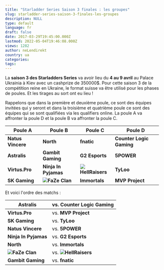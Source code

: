 ```yaml
---
title: "Starladder Series Saison 3 finales : les groupes"
slug: starladder-series-saison-3-finales-les-groupes
description: NULL
type: default
language: fr
draft: false
date: 2017-03-29T19:45:00.000Z
lastmod: 2022-05-04T19:46:08.000Z
views: 1282
author: neLendirekt
country: ua
categories:
tags:
---
```

La **saison 3 des Starladders Series** va avoir lieu du **4 au 9 avril** au Palace Ukrainia à Kiev avec un cashprize de 350000$. Pour cette saison 3 de la compétition reine en Ukraine, le format suisse va être utilisé pour les phases de poules. Et les tirages au sort ont eu lieu !

Rappelons que dans la première et deuxième poule, ce sont des équipes invitées qui y seront et dans la troisième et quatrième poule ce sont des équipes qui se sont qualifiées via les qualifiers online. La poule A va affronter la poule D et la poule B va affronter la poule C.

| **Poule A**       | **Poule B**                                                             | **Poule C**                                                               | **Poule D**              |
| ----------------- | ----------------------------------------------------------------------- | ------------------------------------------------------------------------- | ------------------------ |
| **Natus Vincere** | **North**                                                               | **fnatic**                                                                | **Counter Logic Gaming** |
| **Astralis**      | **Gambit Gaming**                                                       | **G2 Esports**                                                            | **5POWER**               |
| **Virtus.Pro**    | **Ninja In Pyjamas**                                                    | **![](/storage/countries/flag/europe_flag_580d21b984714.gif)HellRaisers** | **TyLoo**                |
| **SK Gaming**     | **![](/storage/countries/flag/europe_flag_580d21b984714.gif)FaZe Clan** | **Immortals**                                                             | **MVP Project**          |

Et voici l'ordre des matchs :

| **Astralis**                                                            | vs. **Counter Logic Gaming**                                                  |
| ----------------------------------------------------------------------- | ----------------------------------------------------------------------------- |
| **Virtus.Pro**                                                          | vs. **MVP Project**                                                           |
| **SK Gaming**                                                           | vs. **TyLoo**                                                                 |
| **Natus Vincere**                                                       | vs. **5POWER**                                                                |
| **Ninja In Pyjamas**                                                    | vs. **G2 Esports**                                                            |
| **North**                                                               | vs. **Immortals**                                                             |
| **![](/storage/countries/flag/europe_flag_580d21b984714.gif)FaZe Clan** | vs. **![](/storage/countries/flag/europe_flag_580d21b984714.gif)HellRaisers** |
| **Gambit Gaming**                                                       | vs. **fnatic**                                                                |
